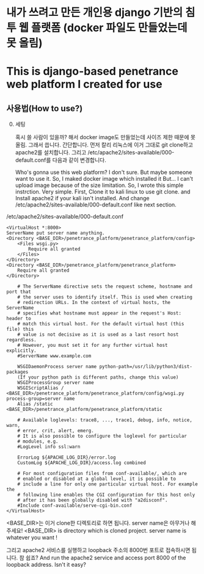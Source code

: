 # 내가 쓰려고 만든 개인용 django 기반의 침투 웹 플랫폼 (docker 파일도 만들었는데 못 올림)
# This is django-based penetrance web platform I created for use

## 사용법(How to use?)

0. 세팅


    혹시 쓸 사람이 있을까? 해서 docker image도 만들었는데 사이즈 제한 때문에 못 올림. 그래서 씁니다.
    간단합니다. 먼저 칼리 리눅스에 이거 그대로 git clone하고 apache2를 설치합니다. 
    그리고 /etc/apache2/sites-available/000-default.conf를 다음과 같이 변경합니다.

    Who's gonna use this web platform? I don't sure. But maybe someone want to use it. So, I maked docker image which installed it
    But... I can't upload image because of the size limitation. So, I wrote this simple instrction. 
    Very simple. First, Clone it to kali linux to use git clone. and Install apache2 if your kali isn't installed.
    And change /etc/apache2/sites-available/000-default.conf like next section.

/etc/apache2/sites-available/000-default.conf

    <VirtualHost *:8000>
    ServerName put server name anything.
    <Directory <BASE_DIR>/penetrance_platform/penetrance_platform/config>
        <Files wsgi.py>
            Require all granted
        </Files>
    </Directory>
    <Directory <BASE_DIR>/penetrance_platform/penetrance_platform>
        Require all granted
    </Directory>

        # The ServerName directive sets the request scheme, hostname and port that
        # the server uses to identify itself. This is used when creating
        # redirection URLs. In the context of virtual hosts, the ServerName
        # specifies what hostname must appear in the request's Host: header to
        # match this virtual host. For the default virtual host (this file) this
        # value is not decisive as it is used as a last resort host regardless.
        # However, you must set it for any further virtual host explicitly.
        #ServerName www.example.com
        
        WSGIDaemonProcess server name python-path=/usr/lib/python3/dist-packages 
        (If your python path is different paths, change this value)
        WSGIProcessGroup server name
        WSGIScriptAlias / <BASE_DIR>/penetrance_platform/penetrance_platform/config/wsgi.py process-group=server name
        Alias /static <BASE_DIR>/penetrance_platform/penetrance_platform/static

        # Available loglevels: trace8, ..., trace1, debug, info, notice, warn,
        # error, crit, alert, emerg.
        # It is also possible to configure the loglevel for particular
        # modules, e.g.
        #LogLevel info ssl:warn

        ErrorLog ${APACHE_LOG_DIR}/error.log
        CustomLog ${APACHE_LOG_DIR}/access.log combined

        # For most configuration files from conf-available/, which are
        # enabled or disabled at a global level, it is possible to
        # include a line for only one particular virtual host. For example the
        # following line enables the CGI configuration for this host only
        # after it has been globally disabled with "a2disconf".
        #Include conf-available/serve-cgi-bin.conf
    </VirtualHost>

 <BASE_DIR>는 이거 clone한 디렉토리로 하면 됩니다. server name은 아무거나 해주세요!
 <BASE_DIR> is directory which is cloned project. server name is whatever you want !
 
 그리고 apache2 서비스를 실행하고 loopback 주소의 8000번 포트로 접속하시면 됩니다. 참 쉽죠?
 And run the apache2 service and access port 8000 of the loopback address. Isn't it easy?
 
 

